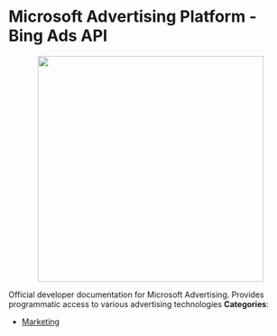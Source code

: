 # Microsoft Advertising Platform - Bing Ads API

<p align="center">
    <img width="400" src="https://raw.githubusercontent.com/awesome-apis/awesome-apis/apis/microsoft-advertising-platform-bing-ads-api/logo_256x256.png" />
</p>


Official developer documentation for Microsoft Advertising. Provides programmatic access to various advertising technologies
**Categories**:

- [Marketing](https://github/awesome-apis/awesome-apis#marketing)



